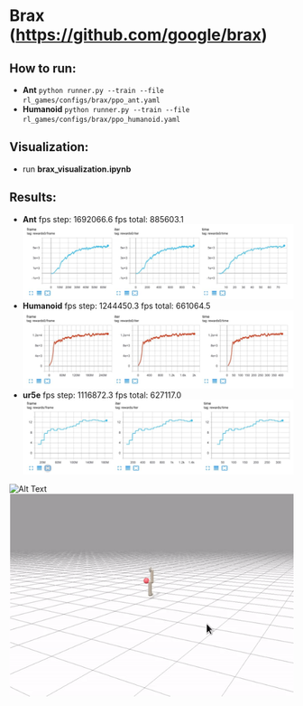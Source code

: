# Brax (https://github.com/google/brax)  

## How to run:  
* **Ant** ```python runner.py --train --file rl_games/configs/brax/ppo_ant.yaml```
* **Humanoid** ```python runner.py --train --file rl_games/configs/brax/ppo_humanoid.yaml```
## Visualization:  
* run **brax_visualization.ipynb**

## Results:  
* **Ant** fps step: 1692066.6 fps total: 885603.1  
![Ant](pictures/brax/brax_ant.jpg)  
* **Humanoid** fps step: 1244450.3 fps total: 661064.5  
![Humanoid](pictures/brax/brax_humanoid.jpg)  
* **ur5e** fps step: 1116872.3 fps total: 627117.0  
![Humanoid](pictures/brax/brax_ur5e.jpg)  


![Alt Text](pictures/brax/humanoid.gif)
![Alt Text](pictures/brax/ur5e.gif)